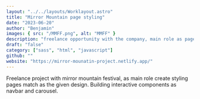 ```yaml
---
layout: "../../layouts/Worklayout.astro"
title: "Mirror Mountain page styling"
date: "2023-06-20"
author: "Benjamin"
images: { src: "/MMFF.png", alt: "MMFF" }
description: "freelance opportunity with the company, main role as page styling."
draft: "false"
category: ["sass", "html", "javascript"]
github: ""
website: "https://mirror-mounatin-project.netlify.app/"
---
```


Freelance project with mirror mountain festival, as main role create styling pages match as the given design. Building interactive components as navbar and carousel.
